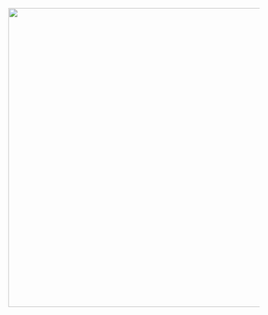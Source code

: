 
<img 
    align="center" 
    width="600px" 
    src="https://github.com/user-attachments/assets/efaa4a38-17cf-41b8-b2d0-d2efa4b939e7" 
/>

